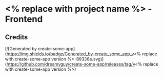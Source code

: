 # <% replace with project name %> - Frontend

## Credits

[![Generated by create-some-app](https://img.shields.io/badge/Generated_by-create_some_app_v<% replace with create-some-app version %>-89336e.svg)](https://github.com/dreamyguy/create-some-app/releases/tag/v<% replace with create-some-app version %>)
